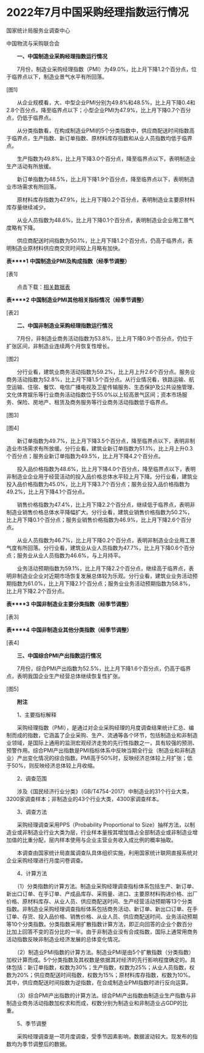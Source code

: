 # 2022年7月中国采购经理指数运行情况

国家统计局服务业调查中心

中国物流与采购联合会

　　**一、中国制造业采购经理指数运行情况**

　　7月份，制造业采购经理指数（PMI）为49.0%，比上月下降1.2个百分点，位于临界点以下，制造业景气水平有所回落。

\[图1\]

　　从企业规模看，大、中型企业PMI分别为49.8%和48.5%，比上月下降0.4和2.8个百分点，降至临界点以下；小型企业PMI为47.9%，比上月下降0.7个百分点，仍低于临界点。

　　从分类指数看，在构成制造业PMI的5个分类指数中，供应商配送时间指数高于临界点，生产指数、新订单指数、原材料库存指数和从业人员指数均低于临界点。

　　生产指数为49.8%，比上月下降3.0个百分点，降至临界点以下，表明制造业生产活动有所放缓。

　　新订单指数为48.5%，比上月下降1.9个百分点，降至临界点以下，表明制造业市场需求有所回落。

　　原材料库存指数为47.9%，比上月下降0.2个百分点，表明制造业主要原材料库存量继续减少。

　　从业人员指数为48.6%，比上月下降0.1个百分点，表明制造业企业用工景气度略有下降。

　　供应商配送时间指数为50.1%，比上月下降1.2个百分点，仍高于临界点，表明制造业原材料供应商交货时间较上月略有加快。

**表****1** **中国制造业****PMI****及构成指数（经季节调整）**

\[表1\]

　　点击下载：[相关数据表](http://www.stats.gov.cn/sj/zxfb/202302/W020230203609394690531.xls)

**表****2** **中国制造业****PMI****其他相关指标情况（经季节调整）**

\[表2\]

　　**二、中国非制造业采购经理指数运行情况**

　　7月份，非制造业商务活动指数为53.8%，比上月下降0.9个百分点，仍位于扩张区间，非制造业连续两个月恢复性增长。

\[图2\]

　　分行业看，建筑业商务活动指数为59.2%，比上月上升2.6个百分点。服务业商务活动指数为52.8%，比上月下降1.5个百分点。从行业情况看，铁路运输、航空运输、住宿、餐饮、电信广播电视及卫星传输服务、生态保护及公共设施管理、文化体育娱乐等行业商务活动指数位于55.0%以上较高景气区间；资本市场服务、保险、房地产、租赁及商务服务等行业商务活动指数低于临界点。

\[图3\]

\[图4\]

　　新订单指数为49.7%，比上月下降3.5个百分点，降至临界点以下，表明非制造业市场需求有所放缓。分行业看，建筑业新订单指数为51.1%，比上月上升0.3个百分点；服务业新订单指数为49.5%，比上月下降4.2个百分点。

　　投入品价格指数为48.6%，比上月下降4.0个百分点，降至临界点以下，表明非制造业企业用于经营活动的投入品价格总体水平较上月下降。分行业看，建筑业投入品价格指数为45.0%，比上月下降3.7个百分点；服务业投入品价格指数为49.2%，比上月下降4.1个百分点。

　　销售价格指数为47.4%，比上月下降2.2个百分点，继续低于临界点，表明非制造业销售价格总体水平降幅扩大。分行业看，建筑业销售价格指数为50.2%，比上月下降0.1个百分点；服务业销售价格指数为46.9%，比上月下降2.6个百分点。

　　从业人员指数为46.7%，比上月下降0.2个百分点，表明非制造业企业用工景气度有所回落。分行业看，建筑业从业人员指数为47.7%，比上月下降0.6个百分点；服务业从业人员指数为46.6%，与上月持平。

　　业务活动预期指数为59.1%，比上月下降2.2个百分点，继续高于临界点，表明非制造业企业对近期市场恢复发展总体较为乐观。分行业看，建筑业业务活动预期指数为61.0%，比上月下降2.1个百分点；服务业业务活动预期指数为58.8%，比上月下降2.2个百分点。

**表****3** **中国非制造业主要分类指数（经季节调整）**

\[表3\]

**表****4** **中国非制造业其他分类指数（经季节调整）**

\[表4\]

　　**三、中国综合****PMI****产出指数运行情况**

　　7月份，综合PMI产出指数为52.5%，比上月下降1.6个百分点，仍高于临界点，表明我国企业生产经营总体继续恢复性扩张。

\[图5\]

　　**附注**

　　1、主要指标解释

　　采购经理指数（PMI），是通过对企业采购经理的月度调查结果统计汇总、编制而成的指数，它涵盖了企业采购、生产、流通等各个环节，包括制造业和非制造业领域，是国际上通用的监测宏观经济走势的先行性指数之一，具有较强的预测、预警作用。综合PMI产出指数是PMI指标体系中反映当期全行业（制造业和非制造业）产出变化情况的综合指数。PMI高于50%时，反映经济总体较上月扩张；低于50%，则反映经济总体较上月收缩。

　　2、调查范围

　　涉及《国民经济行业分类》（GB/T4754-2017）中制造业的31个行业大类，3200家调查样本；非制造业的43个行业大类，4300家调查样本。

　　3、调查方法

　　采购经理调查采用PPS（Probability Proportional to Size）抽样方法，以制造业或非制造业行业大类为层，行业样本量按其增加值占全部制造业或非制造业增加值的比重分配，层内样本使用与企业主营业务收入成比例的概率抽取。

　　本调查由国家统计局直属调查队具体组织实施，利用国家统计联网直报系统对企业采购经理进行月度问卷调查。

　　4、计算方法

　　（1）分类指数的计算方法。制造业采购经理调查指标体系包括生产、新订单、新出口订单、在手订单、产成品库存、采购量、进口、主要原材料购进价格、出厂价格、原材料库存、从业人员、供应商配送时间、生产经营活动预期等13个分类指数。非制造业采购经理调查指标体系包括商务活动、新订单、新出口订单、在手订单、存货、投入品价格、销售价格、从业人员、供应商配送时间、业务活动预期等10个分类指数。分类指数采用扩散指数计算方法，即正向回答的企业个数百分比加上回答不变的百分比的一半。由于非制造业没有合成指数，国际上通常用商务活动指数反映非制造业经济发展的总体变化情况。

　　（2）制造业PMI指数的计算方法。制造业PMI是由5个扩散指数（分类指数）加权计算而成。5个分类指数及其权数是依据其对经济的先行影响程度确定的。具体包括：新订单指数，权数为30%；生产指数，权数为25%；从业人员指数，权数为20%；供应商配送时间指数，权数为15%；原材料库存指数，权数为10%。其中，供应商配送时间指数为逆指数，在合成制造业PMI指数时进行反向运算。

　　（3）综合PMI产出指数的计算方法。综合PMI产出指数由制造业生产指数与非制造业商务活动指数加权求和而成，权数分别为制造业和非制造业占GDP的比重。

　　5、季节调整

　　采购经理调查是一项月度调查，受季节因素影响，数据波动较大。现发布的指数均为季节调整后的数据。